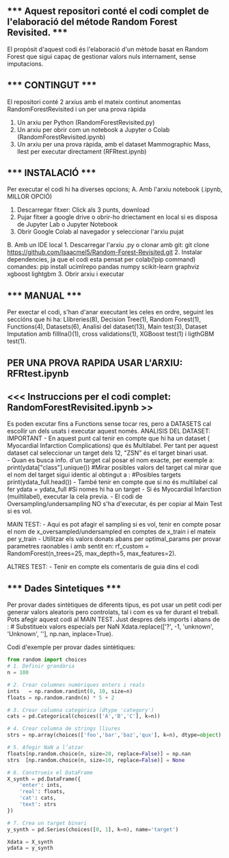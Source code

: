 *** Aquest repositori conté el codi complet de l'elaboració del métode Random Forest Revisited. ***
---
El propòsit d'aquest codi és l'elaboració d'un mètode basat en Random Forest que sigui capaç de gestionar valors nuls internament, sense imputacions.

*** CONTINGUT *** 
---
El repositori conté 2 arxius amb el mateix continut anomentas RandomForestRevisited i un per una prova ràpida
1. Un arxiu per Python (RandomForestRevisited.py)
2. Un arxiu per obrir com un notebook a Jupyter o Colab (RandomForestRevisited.ipynb)
3. Un arxiu per una prova ràpida, amb el dataset Mammographic Mass, llest per executar directament (RFRtest.ipynb)

*** INSTALACIÓ ***
---
Per executar el codi hi ha diverses opcions;
A. Amb l'arxiu notebook (.ipynb, MILLOR OPCIÓ)
   1. Descarregar fitxer: Click als 3 punts, download
   2. Pujar fitxer a google drive o obrir-ho driectament en local si es disposa de Jupyter Lab o Jupyter Notebook
   3. Obrir Google Colab al navegador y seleccionar l'arxiu pujat

B. Amb un IDE local 
    1. Descarregar l'arxiu .py o clonar amb git: git clone https://github.com/Isaacmel5/Random-Forest-Revisited.git
    2. Instalar dependencies, ja que el codi esta pensat per colab(!pip command)
    comandes: pip install ucimlrepo pandas numpy scikit-learn graphviz xgboost lightgbm
    3. Obrir arxiu i executar

*** MANUAL ***
--
Per exectar el codi, s'han d'anar executant les celes en ordre, seguint les seccións que hi ha:
Llibreries(8), Decision Tree(1), Random Forest(1), Functions(4), Datasets(6), Analisi del dataset(13), Main test(3), Dataset Imputation amb filllna()(1), 
cross validations(1), XGBoost test(1) i ligthGBM test(1).

PER UNA PROVA RAPIDA USAR L'ARXIU: RFRtest.ipynb 
---
<<< Instruccions per el codi complet: RandomForestRevisited.ipynb >>
---
Es poden excutar fins a Functions sense tocar res, pero a DATASETS cal escollir un dels usats i executar aquest només.
ANALISIS DEL DATASET: IMPORTANT
    - En aquest punt cal tenir en compte que hi ha un dataset ( Myocardial Infarction Complications) que és       Multilabel. Per tant per aquest dataset cal seleccionar un target dels 12, "ZSN" és el target binari usat.   
    - Quan es busca info. d'un target cal posar el nom exacte, per exemple a: print(ydata["class"].unique())         #Mirar posibles valors del target
      cal mirar que el nom del target sigui identic al obtingut a : #Posibles targets print(ydata_full.head())
    - També tenir en compte que si no és multilabel cal fer ydata = ydata_full #Si nomes hi ha un target
    - Si és Myocardial Infarction (muiltilabel), executar la cela previa.
    - El codi de Oversampling/undersampling NO s'ha d'executar, és per copiar al Main Test si es vol.
    
MAIN TEST: 
    - Aqui es pot afagir el sampling si es vol, tenir en compte posar el nom de x_oversampled/undersampled en comptes de x_train i el mateix per y_train
    - Utilitzar els valors donats abans per optimal_params per provar parametres raonables i amb sentit en: rf_custom = RandomForest(n_trees=25, max_depth=5, max_features=2).
    
ALTRES TEST:
    - Tenir en compte els comentaris de guia dins el codi

*** Dades Sintetiques ***
---
Per provar dades sintètiques de diferents tipus, es pot usar un petit codi per generar valors aleatoris pero controlats, tal i com es va fer durant el treball.
Pots afegir aquest codi al MAIN TEST. Just despres dels imports i abans de : # Substitueix valors especials per NaN
Xdata.replace(['?', -1, 'unknown', 'Unknown', ''], np.nan, inplace=True).

Codi d'exemple per provar dades sintètiques:

```python
from random import choices
# 1. Definir grandària
n = 100

# 2. Crear columnes numèriques enters i reals
ints   = np.random.randint(0, 10, size=n)
floats = np.random.randn(n) * 5 + 2

# 3. Crear columna categòrica (dtype 'category')
cats = pd.Categorical(choices(['A','B','C'], k=n))

# 4. Crear columna de strings lliures
strs = np.array(choices(['foo','bar','baz','qux'], k=n), dtype=object)

# 5. Afegir NaN a l’atzar
floats[np.random.choice(n, size=20, replace=False)] = np.nan
strs  [np.random.choice(n, size=10, replace=False)] = None

# 6. Construeix el DataFrame
X_synth = pd.DataFrame({
    'enter': ints,
    'real': floats,
    'cat': cats,
    'text': strs
})

# 7. Crea un target binari 
y_synth = pd.Series(choices([0, 1], k=n), name='target')

Xdata = X_synth
ydata = y_synth

